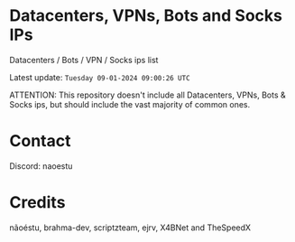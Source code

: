 # Datacenters, VPNs, Bots and Socks IPs
 
Datacenters / Bots / VPN / Socks ips list

Latest update: `Tuesday 09-01-2024 09:00:26 UTC` 

ATTENTION: This repository doesn't include all Datacenters, VPNs, Bots & Socks ips, 
but should include the vast majority of common ones.

# Contact
Discord: naoestu

# Credits
nãoéstu, brahma-dev, scriptzteam, ejrv, X4BNet and TheSpeedX
